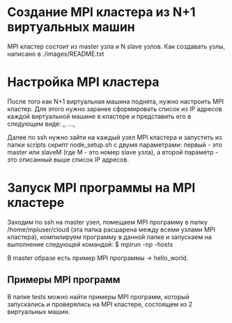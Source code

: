 # Создание MPI кластера из N+1 виртуальных машин

MPI кластер состоит из master узла и N slave узлов.
Как создавать узлы, написано в ./images/README.txt

# Настройка MPI кластера
После того как N+1 виртуальная машина поднята, нужно настроить
MPI кластер. Для этого нужно заранее сформировать список из
IP адресов каждой виртуальной машине в кластере и представить
его в следующем виде:
    <master node IP address>,<slave1 node IP address>, ...,<slaveN node IP address>

Далее по ssh нужно зайти на каждый узел MPI кластера и запустить
из папки scripts скрипт node\_setup.sh с двумя параметрами:
первый - это master или slaveM (где M - это номер slave узла),
а второй параметр - это описанный выше список IP адресов.

# Запуск MPI программы на MPI кластере
Заходим по ssh на master узел, помещаем MPI программу в 
папку /home/mpiuser/cloud (эта папка расшарена между всеми узлами
MPI кластера), компилируем программу в данной папке и запускаем на выполнение
следующей командой:
    $ mpirun -np <number of processes> -hosts <list wit domain names of cluster nodes> <name of MPI program>

В master образе есть пример MPI программы -> hello\_world.


## Примеры MPI программ
В папке tests можно найти примеры MPI программ, который запускались и проверялись
на MPI кластере, состоящем из 2 виртуальных машин.

